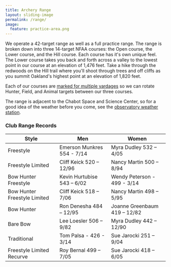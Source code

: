 ```yaml
---
title: Archery Range
layout: sliding-image
permalink: /range/
image:
  feature: practice-area.png
---
```


We operate a 42-target range as well as a full practice range.
The range is broken down into three 14-target NFAA courses: the Open course, the Lower course, and the Hill course.
Each course has it's own unique feel.
The Lower course takes you back and forth across a valley to the lowest point in our course at an elevation of 1,476 feet.
Take a hike through the redwoods on the Hill trail where you'll shoot through trees and off cliffs as you summit Oakland's highest point at an elevation of 1,820 feet.

Each of our courses are [marked for multiple yardages](/files/rebomarkers.pdf) so we can rotate Hunter, Field, and Animal targets between our three courses.

The range is adjacent to the Chabot Space and Science Center, so for a good idea of the weather before you come, see the
[observatory weather station](http://www.chabotspace.org/weather-station.htm).

### Club Range Records

Style   |   Men   |  Women
--------|---------|--------
Freestyle | Emerson Munkres 554 - 7/14 | Myra Dudley 532 – 4/05
Freestyle Limited | Cliff Keick 520 – 12/96 | Nancy Martin 500 – 8/94
Bow Hunter Freestyle | Kevin Hurtubise 543 – 6/02 | Wendy Peterson - 499 - 3/14
Bow Hunter Freestyle Limited | Cliff Keick 518 – 7/06 | Nancy Martin 498 – 5/95
Bow Hunter | Ron Denesha 484 – 12/95 | Joanne Greenbaum 419 – 12/82
Bare Bow | Lee Loesler 506 – 9/82 | Myra Dudley 442 – 12/90
Traditional | Tom Palsa - 426 - 3/14 | Sue Jarocki 251 – 9/04
Freestyle Limited Recurve | Roy Bernal 499 – 7/05 | Sue Jarocki 418 – 6/05


